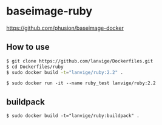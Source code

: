 baseimage-ruby
============

https://github.com/phusion/baseimage-docker

## How to use

``` bash
$ git clone https://github.com/lanvige/Dockerfiles.git
$ cd Dockerfiles/ruby
$ sudo docker build -t="lanvige/ruby:2.2" .
```

```
$ sudo docker run -it --name ruby_test lanvige/ruby:2.2
```


## buildpack

```
$ sudo docker build -t="lanvige/ruby:buildpack" .
```